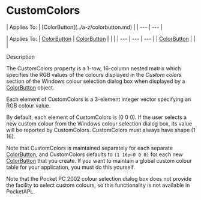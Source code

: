 




<h1 class="heading"><span class="name">CustomColors</span></h1>
| Applies To: | [ColorButton](../a-z/colorbutton.md) |
| --- | ---  |

| Applies To: | [ColorButton](../a-z/colorbutton.md) | [ColorButton](../a-z/colorbutton.md) |  |  |
| --- | --- | ---  |
| [ColorButton](../a-z/colorbutton.md) |  |  |


Description


The CustomColors property is a 1-row, 16-column nested matrix which specifies the RGB values of the colours displayed in the *Custom colors* section of the Windows colour selection dialog box when displayed by a [ColorButton](../a-z/colorbutton.md) object.


Each element of CustomColors is a 3-element integer vector specifying an RGB colour value.


By default, each element of CustomColors is (0 0 0). If the user selects a new custom colour from the Windows colour selection dialog box, its value will be reported by CustomColors. CustomColors must always have shape (1 16).


Note that CustomColors is maintained separately for each separate [ColorButton](../a-z/colorbutton.md), and CustomColors defaults to `(1 16⍴⊂0 0 0)` for each new [ColorButton](../a-z/colorbutton.md) that you create. If you want to maintain a global custom colour table for your application, you must do this yourself.


Note that the Pocket PC 2002 colour selection dialog box does not provide the facility to select custom colours, so this functionality is not available in PocketAPL.



